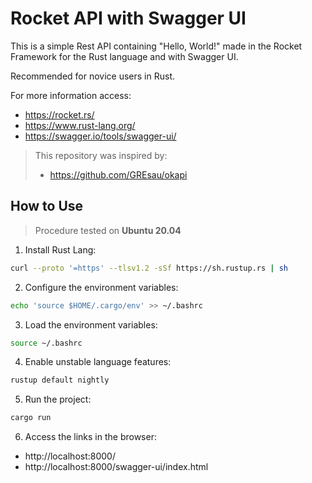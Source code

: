 # Rocket API with Swagger UI

This is a simple Rest API containing "Hello, World!" made in the Rocket Framework for the Rust language and with Swagger UI.

Recommended for novice users in Rust.

For more information access:

* https://rocket.rs/
* https://www.rust-lang.org/
* https://swagger.io/tools/swagger-ui/

> This repository was inspired by:
> * https://github.com/GREsau/okapi

## How to Use

> Procedure tested on **Ubuntu 20.04**

1. Install Rust Lang:

```sh
curl --proto '=https' --tlsv1.2 -sSf https://sh.rustup.rs | sh
```

2. Configure the environment variables:

```sh
echo 'source $HOME/.cargo/env' >> ~/.bashrc
```

3. Load the environment variables:

```sh
source ~/.bashrc
```

4. Enable unstable language features:

```sh
rustup default nightly
```

5. Run the project:

```sh
cargo run
```

6. Access the links in the browser:

* http://localhost:8000/
* http://localhost:8000/swagger-ui/index.html